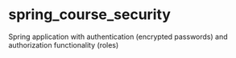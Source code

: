 # spring_course_security
Spring application with authentication (encrypted passwords) and authorization functionality (roles)
